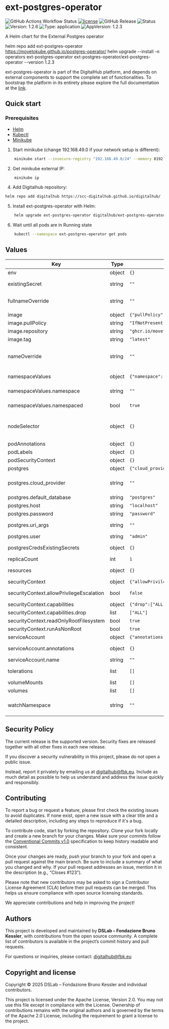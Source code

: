 <!--
SPDX-FileCopyrightText: © 2025 DSLab - Fondazione Bruno Kessler

SPDX-License-Identifier: Apache-2.0
-->

# ext-postgres-operator

![GitHub Actions Workflow Status](https://img.shields.io/github/actions/workflow/status/scc-digitalhub/digitalhub/release.yaml?event=push) [![license](https://img.shields.io/badge/license-Apache%202.0-blue)](https://github.com/scc-digitalhub/digitalhub/tree/main/charts/dremio-rest-server-operator/LICENSE) ![GitHub Release](https://img.shields.io/github/v/release/scc-digitalhub/digitalhub?filter=ext-postgres-operator*)
![Status](https://img.shields.io/badge/status-stable-gold) ![Version: 1.2.6](https://img.shields.io/badge/Version-1.2.6-informational?style=flat-square) ![Type: application](https://img.shields.io/badge/Type-application-informational?style=flat-square) ![AppVersion: 1.2.3](https://img.shields.io/badge/AppVersion-1.2.3-informational?style=flat-square)

A Helm chart for the External Postgres operator

helm repo add ext-postgres-operator https://movetokube.github.io/postgres-operator/
helm upgrade --install -n operators ext-postgres-operator  ext-postgres-operator/ext-postgres-operator --version 1.2.3

ext-postgres-operator is part of the DigitalHub platform, and depends on external components to support the complete set of functionalities. To bootstrap the platform in its entirety please explore the full documentation at the [link](https://scc-digitalhub.github.io/docs/admin/).

## Quick start

### Prerequisites
- [Helm](https://helm.sh/docs/intro/install/)
- [Kubectl](https://kubernetes.io/docs/tasks/tools/#kubectl)
- [Minikube](https://minikube.sigs.k8s.io/docs/start/)

1. Start minikube (change 192.168.49.0 if your network setup is different):
```sh
    minikube start --insecure-registry "192.168.49.0/24" --memory 8192 --cpus 4
```
2. Get minikube external IP:
```sh
    minikube ip
```
4. Add Digitalhub repository:
```sh
helm repo add digitalhub https://scc-digitalhub.github.io/digitalhub/
```
5. Install ext-postgres-operator with Helm:
```sh
    helm upgrade ext-postgres-operator digitalhub/ext-postgres-operator -n ext-postgres-operator --install --create-namespace --timeout 15m0s
```
6. Wait until all pods are in Running state
```sh
    kubectl --namespace ext-postgres-operator get pods
```

## Values

| Key | Type | Default | Description |
|-----|------|---------|-------------|
| env | object | `{}` | Additional enviroment variable. |
| existingSecret | string | `""` | Additional environment variable mounted from an existing secret. |
| fullnameOverride | string | `""` | String to fully override `postgrest-operator.fullname` template. |
| image | object | `{"pullPolicy":"IfNotPresent","repository":"ghcr.io/movetokube/postgres-operator","tag":"latest"}` | Container image configuration. |
| image.pullPolicy | string | `"IfNotPresent"` | Container image pull policy. |
| image.repository | string | `"ghcr.io/movetokube/postgres-operator"` | Container image repository. |
| image.tag | string | `"latest"` | Container image tag. |
| nameOverride | string | `""` | String to partially override `postgrest-operator.fullname` template (will maintain the release name). |
| namespaceValues | object | `{"namespace":"","namespaced":true}` | Configure operator scope clusterwide or namespaced. |
| namespaceValues.namespace | string | `""` | Namespace name where operator watch for CR. |
| namespaceValues.namespaced | bool | `true` | Enable/Disable Cluster wide mode. |
| nodeSelector | object | `{}` | Node labels for pod assignment. Ref: https://kubernetes.io/docs/user-guide/node-selection/. |
| podAnnotations | object | `{}` | Annotations to add to each pod. |
| podLabels | object | `{}` | Labels to add to each pod. |
| podSecurityContext | object | `{}` | [Security context for pod](https://kubernetes.io/docs/tasks/configure-pod-container/security-context/) |
| postgres | object | `{"cloud_provider":"","default_database":"postgres","host":"localhost","password":"password","uri_args":"","user":"admin"}` |  |
| postgres.cloud_provider | string | `""` | Postgres cloud provider, could be AWS, Azure, GCP or empty (default) |
| postgres.default_database | string | `"postgres"` | Postgres default database to use |
| postgres.host | string | `"localhost"` | Postgres hostname |
| postgres.password | string | `"password"` | Postgres username |
| postgres.uri_args | string | `""` | Additional connection args to pg driver |
| postgres.user | string | `"admin"` | Postgres password |
| postgresCredsExistingSecrets | object | `{}` | Use existing secret for postgres server credentials |
| replicaCount | int | `1` | Desired number of pods. |
| resources | object | `{}` | Container resource requests and limits. |
| securityContext | object | `{"allowPrivilegeEscalation":false,"capabilities":{"drop":["ALL"]},"readOnlyRootFilesystem":true,"runAsNonRoot":true}` | [Security context for container](https://kubernetes.io/docs/tasks/configure-pod-container/security-context/) |
| securityContext.allowPrivilegeEscalation | bool | `false` | Container allow privilege escalation |
| securityContext.capabilities | object | `{"drop":["ALL"]}` | Container configure capabilities. |
| securityContext.capabilities.drop | list | `["ALL"]` | Container drop capabilities. |
| securityContext.readOnlyRootFilesystem | bool | `true` | Container read only filesystem |
| securityContext.runAsNonRoot | bool | `true` | Container allow run as root. |
| serviceAccount | object | `{"annotations":{},"name":""}` | Service account configuration. |
| serviceAccount.annotations | object | `{}` | Additional Service Account annotations. |
| serviceAccount.name | string | `""` | Service account name. |
| tolerations | list | `[]` | List of node taints to tolerate (requires Kubernetes >= 1.6). |
| volumeMounts | list | `[]` | Additional volumes. |
| volumes | list | `[]` | Additional volumes to mount. |
| watchNamespace | string | `""` | Which namespace to watch in kubernetes, empty string means all namespaces. |

## Security Policy

The current release is the supported version. Security fixes are released together with all other fixes in each new release.

If you discover a security vulnerability in this project, please do not open a public issue.

Instead, report it privately by emailing us at digitalhub@fbk.eu. Include as much detail as possible to help us understand and address the issue quickly and responsibly.

## Contributing

To report a bug or request a feature, please first check the existing issues to avoid duplicates. If none exist, open a new issue with a clear title and a detailed description, including any steps to reproduce if it's a bug.

To contribute code, start by forking the repository. Clone your fork locally and create a new branch for your changes. Make sure your commits follow the [Conventional Commits v1.0](https://www.conventionalcommits.org/en/v1.0.0/) specification to keep history readable and consistent.

Once your changes are ready, push your branch to your fork and open a pull request against the main branch. Be sure to include a summary of what you changed and why. If your pull request addresses an issue, mention it in the description (e.g., “Closes #123”).

Please note that new contributors may be asked to sign a Contributor License Agreement (CLA) before their pull requests can be merged. This helps us ensure compliance with open source licensing standards.

We appreciate contributions and help in improving the project!

## Authors

This project is developed and maintained by **DSLab – Fondazione Bruno Kessler**, with contributions from the open source community. A complete list of contributors is available in the project’s commit history and pull requests.

For questions or inquiries, please contact: [digitalhub@fbk.eu](mailto:digitalhub@fbk.eu)

## Copyright and license

Copyright © 2025 DSLab – Fondazione Bruno Kessler and individual contributors.

This project is licensed under the Apache License, Version 2.0.
You may not use this file except in compliance with the License. Ownership of contributions remains with the original authors and is governed by the terms of the Apache 2.0 License, including the requirement to grant a license to the project.
